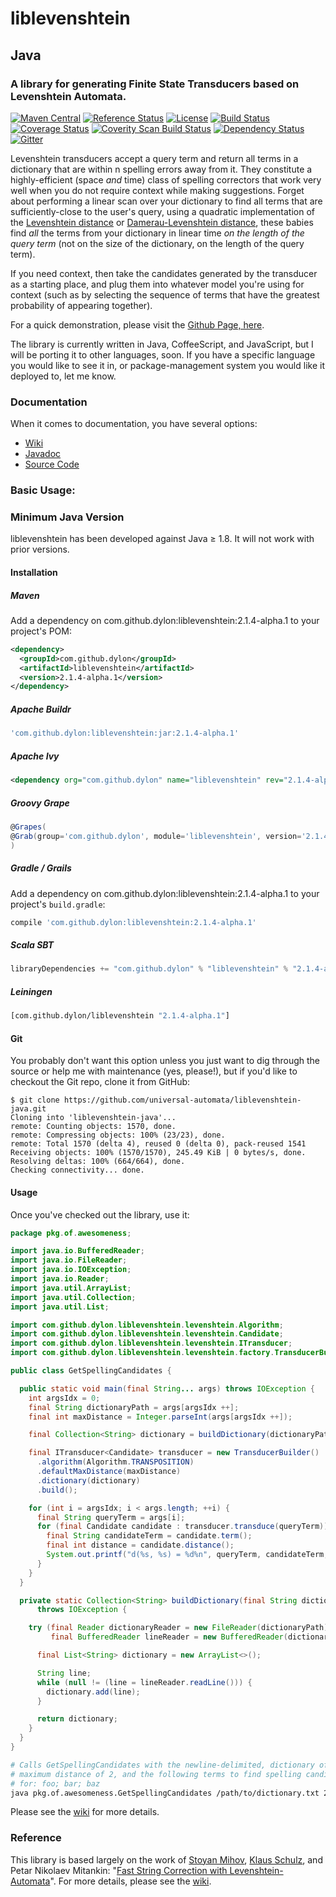 # liblevenshtein

## Java

### A library for generating Finite State Transducers based on Levenshtein Automata.

[![Maven Central](https://maven-badges.herokuapp.com/maven-central/com.github.dylon/liblevenshtein/badge.svg)](https://maven-badges.herokuapp.com/maven-central/com.github.dylon/liblevenshtein)
[![Reference Status](https://www.versioneye.com/java/com.github.dylon:liblevenshtein/reference_badge.svg)](https://www.versioneye.com/java/com.github.dylon:liblevenshtein/references)
[![License](https://img.shields.io/github/license/universal-automata/liblevenshtein-java.svg)](https://raw.githubusercontent.com/universal-automata/liblevenshtein-java/master/LICENSE)
[![Build Status](https://travis-ci.org/universal-automata/liblevenshtein-java.svg?branch=master)](https://travis-ci.org/universal-automata/liblevenshtein-java)
[![Coverage Status](https://coveralls.io/repos/github/universal-automata/liblevenshtein-java/badge.svg?branch=master)](https://coveralls.io/github/universal-automata/liblevenshtein-java?branch=master)
[![Coverity Scan Build Status](https://img.shields.io/coverity/scan/8476.svg)](https://scan.coverity.com/projects/universal-automata-liblevenshtein-java)
[![Dependency Status](https://www.versioneye.com/user/projects/570345d4fcd19a0051853d99/badge.svg)](https://www.versioneye.com/user/projects/570345d4fcd19a0051853d99)
[![Gitter](https://badges.gitter.im/universal-automata/liblevenshtein-java.svg)](https://gitter.im/universal-automata/liblevenshtein-java?utm_source=badge&utm_medium=badge&utm_campaign=pr-badge)

Levenshtein transducers accept a query term and return all terms in a
dictionary that are within n spelling errors away from it. They constitute a
highly-efficient (space _and_ time) class of spelling correctors that work very
well when you do not require context while making suggestions.  Forget about
performing a linear scan over your dictionary to find all terms that are
sufficiently-close to the user's query, using a quadratic implementation of the
[Levenshtein distance](https://en.wikipedia.org/wiki/Levenshtein_distance) or
[Damerau-Levenshtein
distance](https://en.wikipedia.org/wiki/Damerau%E2%80%93Levenshtein_distance),
these babies find _all_ the terms from your dictionary in linear time _on the
length of the query term_ (not on the size of the dictionary, on the length of
the query term).

If you need context, then take the candidates generated by the transducer as a
starting place, and plug them into whatever model you're using for context (such
as by selecting the sequence of terms that have the greatest probability of
appearing together).

For a quick demonstration, please visit the [Github Page,
here](http://universal-automata.github.io/liblevenshtein/).

The library is currently written in Java, CoffeeScript, and JavaScript, but I
will be porting it to other languages, soon.  If you have a specific language
you would like to see it in, or package-management system you would like it
deployed to, let me know.

### Documentation

When it comes to documentation, you have several options:
- [Wiki](https://github.com/universal-automata/liblevenshtein/wiki)
- [Javadoc](http://universal-automata.github.io/liblevenshtein/docs/javadoc/)
- [Source Code](https://github.com/universal-automata/liblevenshtein-java/tree/master/src)

### Basic Usage:

### Minimum Java Version

liblevenshtein has been developed against Java &ge; 1.8.  It will not work with prior versions.

#### Installation

##### Maven

Add a dependency on com.github.dylon:liblevenshtein:2.1.4-alpha.1 to your project's POM:

```xml
<dependency>
  <groupId>com.github.dylon</groupId>
  <artifactId>liblevenshtein</artifactId>
  <version>2.1.4-alpha.1</version>
</dependency>
```

##### Apache Buildr

```ruby
'com.github.dylon:liblevenshtein:jar:2.1.4-alpha.1'
```

##### Apache Ivy

```xml
<dependency org="com.github.dylon" name="liblevenshtein" rev="2.1.4-alpha.1" />
```

##### Groovy Grape

```groovy
@Grapes(
@Grab(group='com.github.dylon', module='liblevenshtein', version='2.1.4-alpha.1')
)
```

##### Gradle / Grails

Add a dependency on com.github.dylon:liblevenshtein:2.1.4-alpha.1 to your project's <code>build.gradle</code>:

```groovy
compile 'com.github.dylon:liblevenshtein:2.1.4-alpha.1'
```

##### Scala SBT

```scala
libraryDependencies += "com.github.dylon" % "liblevenshtein" % "2.1.4-alpha.1"
```

##### Leiningen

```clojure
[com.github.dylon/liblevenshtein "2.1.4-alpha.1"]
```

#### Git

You probably don't want this option unless you just want to dig through the source or help me with maintenance (yes, please!), but if you'd like to checkout the Git repo, clone it from GitHub:

```
$ git clone https://github.com/universal-automata/liblevenshtein-java.git
Cloning into 'liblevenshtein-java'...
remote: Counting objects: 1570, done.
remote: Compressing objects: 100% (23/23), done.
remote: Total 1570 (delta 4), reused 0 (delta 0), pack-reused 1541
Receiving objects: 100% (1570/1570), 245.49 KiB | 0 bytes/s, done.
Resolving deltas: 100% (664/664), done.
Checking connectivity... done.
```

#### Usage

Once you've checked out the library, use it:

```java
package pkg.of.awesomeness;

import java.io.BufferedReader;
import java.io.FileReader;
import java.io.IOException;
import java.io.Reader;
import java.util.ArrayList;
import java.util.Collection;
import java.util.List;

import com.github.dylon.liblevenshtein.levenshtein.Algorithm;
import com.github.dylon.liblevenshtein.levenshtein.Candidate;
import com.github.dylon.liblevenshtein.levenshtein.ITransducer;
import com.github.dylon.liblevenshtein.levenshtein.factory.TransducerBuilder;

public class GetSpellingCandidates {

  public static void main(final String... args) throws IOException {
    int argsIdx = 0;
    final String dictionaryPath = args[argsIdx ++];
    final int maxDistance = Integer.parseInt(args[argsIdx ++]);

    final Collection<String> dictionary = buildDictionary(dictionaryPath);

    final ITransducer<Candidate> transducer = new TransducerBuilder()
      .algorithm(Algorithm.TRANSPOSITION)
      .defaultMaxDistance(maxDistance)
      .dictionary(dictionary)
      .build();

    for (int i = argsIdx; i < args.length; ++i) {
      final String queryTerm = args[i];
      for (final Candidate candidate : transducer.transduce(queryTerm)) {
        final String candidateTerm = candidate.term();
        final int distance = candidate.distance();
        System.out.printf("d(%s, %s) = %d%n", queryTerm, candidateTerm, distance);
      }
    }
  }

  private static Collection<String> buildDictionary(final String dictionaryPath)
      throws IOException {

    try (final Reader dictionaryReader = new FileReader(dictionaryPath);
         final BufferedReader lineReader = new BufferedReader(dictionaryReader)) {

      final List<String> dictionary = new ArrayList<>();

      String line;
      while (null != (line = lineReader.readLine())) {
        dictionary.add(line);
      }

      return dictionary;
    }
  }
}
```

```sh
# Calls GetSpellingCandidates with the newline-delimited, dictionary of terms, a
# maximum distance of 2, and the following terms to find spelling candidates
# for: foo; bar; baz
java pkg.of.awesomeness.GetSpellingCandidates /path/to/dictionary.txt 2 foo bar baz
```

Please see the [wiki](https://github.com/universal-automata/liblevenshtein/wiki) for more details.

### Reference

This library is based largely on the work of [Stoyan
Mihov](http://www.lml.bas.bg/~stoyan/), [Klaus
Schulz](http://www.cis.uni-muenchen.de/people/schulz.html), and Petar Nikolaev
Mitankin: "[Fast String Correction with
Levenshtein-Automata](http://citeseerx.ist.psu.edu/viewdoc/summary?doi=10.1.1.16.652
"Klaus Schulz and Stoyan Mihov (2002)")".  For more details, please see the
[wiki](https://github.com/universal-automata/liblevenshtein/wiki).
